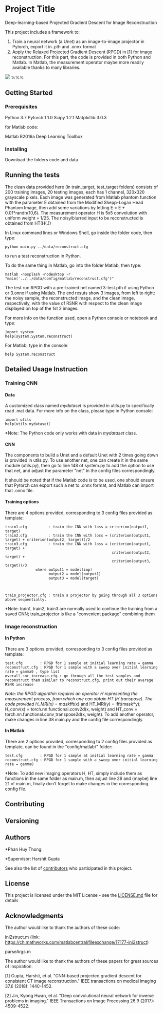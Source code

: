 # Project Title

Deep-learning-based Projected Gradient Descent for Image Reconstruction 

This project includes a framework to:

1) Train a neural network (a Unet) as an image-to-image projector in Pytorch, export it in .pth and .onnx format
2) Apply the Relaxed Projected Gradient Descent (RPGD) in [1] for image reconstruction. For this part, the code is provided in both Python and Matlab. In Matlab, the measurement operator maybe more readily available thanks to many libraries.


![](example_reconstruction.png) %%% 

## Getting Started

### Prerequisites

Python 3.7
Pytorch 1.1.0
Scipy 1.2.1
Matplotlib 3.0.3

for Matlab code:

Matlab R2019a
Deep Learning Toolbox

### Installing

Download the folders code and data

## Running the tests

The clean data provided here (in train_target, test_target folders) consists of 200 training images, 20 testing images, each has 1 channel, 320x320 grayscale pixels. Each image was generated from Matlab phantom function with the parameter E obtained from the Modified Shepp-Logan Head Phantom Image, then add some variations by letting E = E + 0.01*randn(10,6). The measurement operator H is 5x5 convolution with uniform weight = 1/25. The noisy/blurred input to be reconstructed is obtained from HT(H(.))



In Linux command lines or Windows Shell, go inside the folder code, then type:

```
python main.py ../data/reconstruct.cfg
```

to run a test reconstruction in Python.

To do the same thing in Matlab, go into the folder Matlab, then type:

```
matlab -nosplash -nodesktop -r "main('../../data/config/matlab/reconstruct.cfg')"
```


The test run RPGD with a pre-trained net named 3-test.pth if using Python or 3.onnx if using Matlab. The end resuts show 3 images, from left to right: the noisy sample, the reconstructed image, and the clean image, respectively, with the value of RSNR with respect to the clean image displayed on top of the 1st 2 images. 

For more info on the function used, open a Python console or notebook and type:

```
import system
help(system.System.reconstruct)
```

For Matlab, type in the console:
```
help System.reconstruct
```

## Detailed Usage Instruction
### Training CNN

#### Data

A customized class named *mydataset* is provided in utils.py to specifically read .mat data. For more info on the class, please type in Python console:

```
import utils
help(utils.mydataset)
```

*Note: The Python code only works with data in *mydataset* class. 



#### CNN

The components to build a Unet and a default Unet with 2 times going down is provided in utils.py. To use another net, one can create it in the same module (utils.py), then go to line 148 of system.py to add the option to use that net, and adjust the parameter "net" in the config files correspondingly. 

It should be noted that if the Matlab code is to be used, one should ensure that Pytorch can export such a net to .onnx format, and Matlab can import that .onnx file.

#### Training options

There are 4 options provided, corresponding to 3 config files provided as template:

    train1.cfg          : train the CNN with loss = criterion(output1, target)
    train2.cfg          : train the CNN with loss = (criterion(output1, target) + criterion(output2, target))/2
    train3.cfg          : train the CNN with loss = (criterion(output1, target) + 
                                                     criterion(output2, target) + 
                                                     criterion(output3, target))/3
                  where output1 = model(inp)
                        output2 = model(output1)
                        output3 = model(target)


                                            
    train_projector.cfg : train a projector by going through all 3 options above sequentially.
    
*Note: train1, train2, train3 are normally used to continue the training from a saved CNN; train_projector is like a "convenient package" combining them 

### Image reconstruction

#### In Python 

There are 3 options provided, corresponding to 3 config files provided as template:

    test.cfg        : RPGD for 1 sample at initial learning rate = gamma
    reconstruct.cfg : RPGD for 1 sample with a sweep over initial learning rate = gamma0 , type list
    overall_snr_increase.cfg : go through all the test samples and reconstruct them similar to reconstruct.cfg, print out their average RSNR increase 
    
*Note: the RPGD algorithm requires an operator H representing the measurement process, from which one can obtain HT (H transpose). The code provided H_MRI(x) = mask*fft(x) and HT_MRI(y) = ifft(mask*y); H_conv(x) = torch.nn.functional.conv2d(x, weight) and HT_conv = torch.nn.functional.conv_transpose2d(x, weight). To add another operator, make changes in line 38 main.py and the config file correspondingly.


#### In Matlab

There are 2 options provided, corresponding to 2 config files provided as template, can be found in the "config/matlab/" folder:

    test.cfg        : RPGD for 1 sample at initial learning rate = gamma
    reconstruct.cfg : RPGD for 1 sample with a sweep over initial learning rate = gamma0

*Note: To add new imaging operators H, HT, simply include them as functions in the same folder as main.m, then adjust line 29 and (maybe) line 21 of main.m, finally don't forget to make changes in the corresponding config file.

## Contributing


## Versioning
 

## Authors

*Phan Huy Thong

*Supervisor: Harshit Gupta

See also the list of [contributors](https://github.com/your/project/contributors) who participated in this project.

## License

This project is licensed under the MIT License - see the [LICENSE.md](LICENSE.md) file for details

## Acknowledgments

The author would like to thank the authors of these code:

ini2struct.m (link: https://ch.mathworks.com/matlabcentral/fileexchange/17177-ini2struct)

parseArgs.m

The author would like to thank the authors of these papers for great sources of inspiration:

[1] Gupta, Harshit, et al. "CNN-based projected gradient descent for consistent CT image reconstruction." IEEE transactions on medical imaging 37.6 (2018): 1440-1453.

[2] Jin, Kyong Hwan, et al. "Deep convolutional neural network for inverse problems in imaging." IEEE Transactions on Image Processing 26.9 (2017): 4509-4522.

